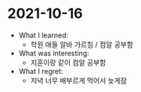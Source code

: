 # 2021-10-16

- What I learned: 
  - 학원 애들 알바 가르침 / 컴알 공부함
- What was interesting: 
  - 지훈이랑 같이 컴알 공부함
- What I regret: 
  - 저녁 너무 배부르게 먹어서 늦게잠